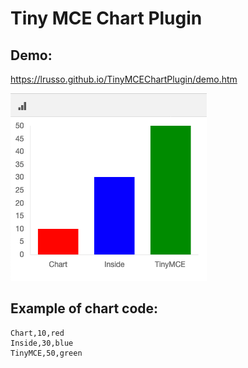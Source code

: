 # Tiny MCE Chart Plugin

## Demo:

https://lrusso.github.io/TinyMCEChartPlugin/demo.htm

![alt screenshot](https://raw.githubusercontent.com/lrusso/TinyMCEChartPlugin/master/Chart.png)


## Example of chart code:

```
Chart,10,red
Inside,30,blue
TinyMCE,50,green
```
